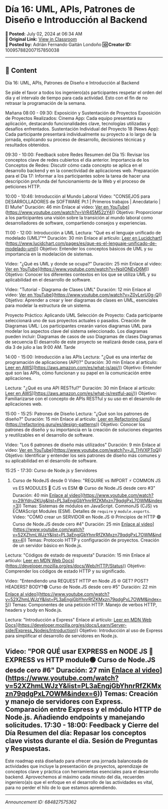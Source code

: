 # Día 16: UML, APIs, Patrones de Diseño e Introducción al Backend

**📅 Posted:** July 02, 2024 at 06:34 AM  
**🔗 Original Link:** [View in Classroom](https://classroom.google.com/c/Njk1MDgxNzAyMTIx/p/Njg0ODI3NTc1MzYy)  
**👤 Posted by:** Adrián Fernando Gaitán Londoño
**🆔 Creator ID:** 100957882007157850038

---

## 📝 Content

Día 16: UML, APIs, Patrones de Diseño e Introducción al Backend

Se pide el favor a todos los ingeniero(a)s participantes respetar el orden del día y el intervalo de tiempo para cada actividad. Esto con el fin de no retrasar la programación de la semana. 

Mañana
08:00 - 09:30: Exposición y Sustentación de Proyectos
Exposición de Proyectos Realizados:
Cinema App: Cada equipo presentará su aplicación, destacando funcionalidades clave, tecnologías utilizadas y desafíos enfrentados.
Sustentación Individual del Proyecto 18 (News App): Cada participante presentará individualmente su proyecto a lo largo de la jornada, explicando su proceso de desarrollo, decisiones técnicas y resultados obtenidos.

09:30 - 10:00: Feedback sobre Redes
Resumen del Día 15: Revisar los conceptos clave de redes cubiertos el día anterior.
Importancia de los Conceptos de Redes: Discutir cómo cada concepto se aplica en el desarrollo backend y en la conectividad de aplicaciones web.
Preparación para el Día 17: Informar a los participantes sobre la tarea de hacer una descripción profunda del funcionamiento de la Web y el proceso de peticiones HTTP.

10:00 - 10:46: Introducción al Mundo Laboral
Video: "CONSEJOS para DESARROLLADORES de SOFTWARE Pt.1 | Primeros trabajos | Anecdatario | El Muñe"
Duración: 46 min
Enlace al video: [Ver en YouTube]([https://www.youtube.com/watch?v=VrR45M52zY4)](https://www.youtube.com/watch?v=VrR45M52zY4))
Objetivo: Proporcionar a los participantes una visión sobre la transición al mundo laboral como desarrolladores de software, compartiendo consejos y experiencias.

11:00 - 12:00: Introducción a UML
Lectura: "Qué es el lenguaje unificado de modelado (UML)"**
Duración: 30 min
Enlace al artículo: [Leer en Lucidchart]([https://www.lucidchart.com/pages/es/que-es-el-lenguaje-unificado-de-modelado-uml)](https://www.lucidchart.com/pages/es/que-es-el-lenguaje-unificado-de-modelado-uml))
Objetivo: Entender los conceptos básicos de UML y su importancia en la modelación de sistemas.

Video: "¿Qué es UML y donde se ocupa?"
Duración: 25 min
Enlace al video: [Ver en YouTube]([https://www.youtube.com/watch?v=NqiIONEvD6M)](https://www.youtube.com/watch?v=NqiIONEvD6M))
Objetivo: Conocer los diferentes contextos en los que se utiliza UML y su aplicabilidad en el desarrollo de software.

Video: "Tutorial - Diagrama de Clases UML"
Duración: 12 min
Enlace al video: [Ver en YouTube]([https://www.youtube.com/watch?v=Z0yLerU0g-Q)](https://www.youtube.com/watch?v=Z0yLerU0g-Q))
Objetivo: Aprender a crear y leer diagramas de clases en UML, esenciales para modelar la estructura de un sistema.

Proyecto Práctico: Aplicando UML
Selección de Proyecto: Cada participante seleccionará uno de sus proyectos actuales o pasados.
Creación de Diagramas UML: Los participantes crearán varios diagramas UML para modelar los aspectos clave del sistema seleccionado. Los diagramas pueden incluir:
Diagramas de casos de uso
Diagramas de clases
Diagramas de secuencia
El desarrollo de este proyecto se realizará desde casa, para el día 3 de julio a las 9:00 AM.
Tarde

14:00 - 15:00: Introducción a las APIs
Lectura: "¿Qué es una interfaz de programación de aplicaciones (API)?"
Duración: 30 min
Enlace al artículo: [Leer en AWS]([https://aws.amazon.com/es/what-is/api/)](https://aws.amazon.com/es/what-is/api/))
Objetivo: Entender qué son las APIs, cómo funcionan y su papel en la comunicación entre aplicaciones.

Lectura: "¿Qué es una API RESTful?"
Duración: 30 min
Enlace al artículo: [Leer en AWS]([https://aws.amazon.com/es/what-is/restful-api/)](https://aws.amazon.com/es/what-is/restful-api/))
Objetivo: Familiarizarse con el concepto de APIs RESTful y su uso en el desarrollo de aplicaciones web.

15:00 - 15:25: Patrones de Diseño
Lectura: "¿Qué son los patrones de diseño?"
Duración: 15 min
Enlace al artículo: [Leer en Refactoring Guru]([https://refactoring.guru/es/design-patterns)](https://refactoring.guru/es/design-patterns))
Objetivo: Conocer los patrones de diseño y su importancia en la creación de soluciones elegantes y reutilizables en el desarrollo de software.

Video: "Los 6 patrones de diseño más utilizados"
Duración: 9 min
Enlace al video: [Ver en YouTube]([https://www.youtube.com/watch?v=JI_THVXPToQ)](https://www.youtube.com/watch?v=JI_THVXPToQ))
Objetivo: Identificar y entender los seis patrones de diseño más comunes y su aplicabilidad en el desarrollo de software.

15:25 - 17:30: Curso de Node.js y Servidores
1. Curso de NodeJS desde 0
Video: "REQUIRE vs IMPORT ⚡ COMMON JS vs ES MODULES 🤔 CJS vs ESM 🟢 Curso de Node.JS desde cero #3"
Duración: 40 min
[Enlace al video]([https://www.youtube.com/watch?v=29iYdru2KUg&list=PL3aEngjGbYhnrRfZKMxzn79qdgPxL7OWM&index=3)](https://www.youtube.com/watch?v=29iYdru2KUg&list=PL3aEngjGbYhnrRfZKMxzn79qdgPxL7OWM&index=3))
Temas:
Sistemas de módulos en JavaScript.
CommonJS (CJS) vs ECMAScript Modules (ESM).
Detalles de `require` y `module.exports`.
Video: "CÓMO crear un SERVIDOR en Node.JS 🌐 Principios de HTTP 🟢 Curso de Node.JS desde cero #4"
Duración: 25 min
[Enlace al video]([https://www.youtube.com/watch?v=52XZhmLWJzY&list=PL3aEngjGbYhnrRfZKMxzn79qdgPxL7OWM&index=4)](https://www.youtube.com/watch?v=52XZhmLWJzY&list=PL3aEngjGbYhnrRfZKMxzn79qdgPxL7OWM&index=4))
Temas:
Protocolo HTTP y configuración de proyectos.
Creación de un servidor básico en Node.js.


Lectura: "Códigos de estado de respuesta"
Duración: 15 min
Enlace al artículo: [Leer en MDN Web Docs]([https://developer.mozilla.org/es/docs/Web/HTTP/Status)](https://developer.mozilla.org/es/docs/Web/HTTP/Status))
Objetivo: Comprender los códigos de estado HTTP y su significado.

Video: "Entendiendo una REQUEST HTTP en Node JS 🌐 GET? POST? HEADERS? BODY?🟢 Curso de Node.JS desde cero #5"
Duración: 22 min
[Enlace al video]([https://www.youtube.com/watch?v=52XZhmLWJzY&list=PL3aEngjGbYhnrRfZKMxzn79qdgPxL7OWM&index=5)](https://www.youtube.com/watch?v=52XZhmLWJzY&list=PL3aEngjGbYhnrRfZKMxzn79qdgPxL7OWM&index=5))
Temas:
Componentes de una petición HTTP.
Manejo de verbos HTTP, headers y body en Node.js.


Lectura: "Introducción a Express"
Enlace al artículo: [Leer en MDN Web Docs]([https://developer.mozilla.org/es/docs/Learn/Server-side/Express_Nodejs/Introduction)](https://developer.mozilla.org/es/docs/Learn/Server-side/Express_Nodejs/Introduction))
Objetivo: Introducción al uso de Express para simplificar el desarrollo de servidores en Node.js.

Video: "POR QUÉ usar EXPRESS en NODE JS 🤔 EXPRESS vs HTTP module🟢 Curso de Node.JS desde cero #6"
Duración: 27 min
[Enlace al video]([https://www.youtube.com/watch?v=52XZhmLWJzY&list=PL3aEngjGbYhnrRfZKMxzn79qdgPxL7OWM&index=6)](https://www.youtube.com/watch?v=52XZhmLWJzY&list=PL3aEngjGbYhnrRfZKMxzn79qdgPxL7OWM&index=6))
Temas:
Creación y manejo de servidores con Express.
Comparación entre Express y el módulo HTTP de Node.js.
Añadiendo endpoints y manejando solicitudes.
17:30 - 18:00: Feedback y Cierre del Día
Resumen del día: Repasar los conceptos clave vistos durante el día.
Sesión de Preguntas y Respuestas.
---
Este roadmap está diseñado para ofrecer una jornada balanceada de actividades que incluye la presentación de proyectos, aprendizaje de conceptos clave y práctica con herramientas esenciales para el desarrollo backend. Aprovechemos al máximo cada minuto del día, recuerden ingeniero(a)s que el enfoque en el desarrollo de las actividades es vital, para no perder el hilo de lo que estamos aprendiendo.



---

*Announcement ID: 684827575362*
